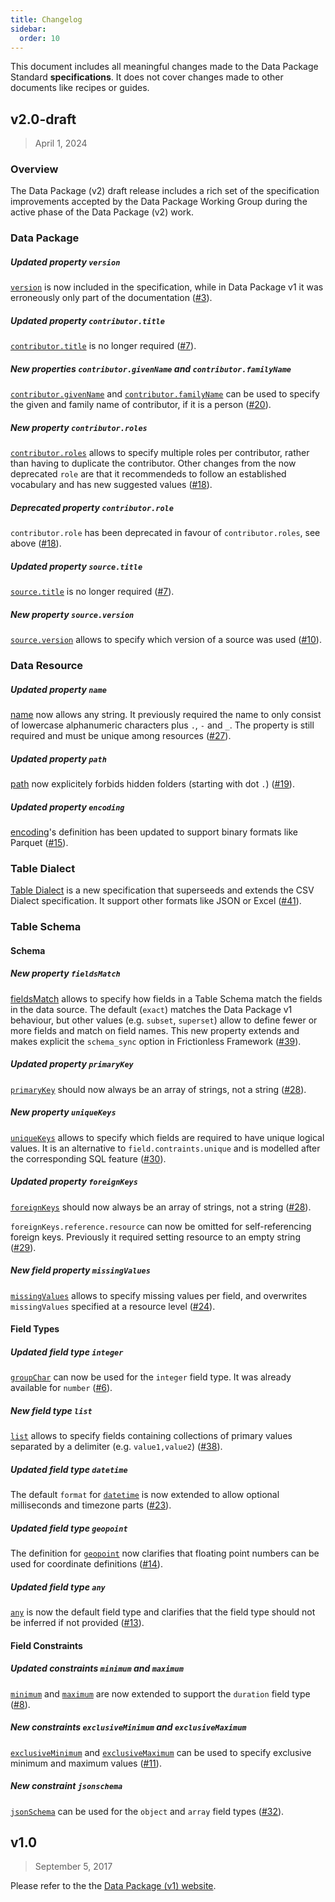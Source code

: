 ```yaml
---
title: Changelog
sidebar:
  order: 10
---
```


This document includes all meaningful changes made to the Data Package Standard **specifications**. It does not cover changes made to other documents like recipes or guides.

## v2.0-draft

> April 1, 2024

### Overview

The Data Package (v2) draft release includes a rich set of the specification improvements accepted by the Data Package Working Group during the active phase of the Data Package (v2) work.

### Data Package

##### Updated property `version`

[`version`](../../specifications/data-package/#version) is now included in the specification, while in Data Package v1 it was erroneously only part of the documentation ([#3](https://github.com/frictionlessdata/datapackage/pull/3)).

##### Updated property `contributor.title`

[`contributor.title`](../../specifications/data-package/#contributors) is no longer required ([#7](https://github.com/frictionlessdata/datapackage/pull/7)).

##### New properties `contributor.givenName` and `contributor.familyName`

[`contributor.givenName`](../../specifications/data-package/#contributors) and [`contributor.familyName`](../../specifications/data-package/#contributors) can be used to specify the given and family name of contributor, if it is a person ([#20](https://github.com/frictionlessdata/datapackage/pull/20)).

##### New property `contributor.roles`

[`contributor.roles`](../../specifications/data-package/#contributors) allows to specify multiple roles per contributor, rather than having to duplicate the contributor. Other changes from the now deprecated `role` are that it recommendeds to follow an established vocabulary and has new suggested values ([#18](https://github.com/frictionlessdata/datapackage/pull/18)).

##### Deprecated property `contributor.role`

`contributor.role` has been deprecated in favour of `contributor.roles`, see above ([#18](https://github.com/frictionlessdata/datapackage/pull/18)).

##### Updated property `source.title`

[`source.title`](../../specifications/data-package/#sources) is no longer required ([#7](https://github.com/frictionlessdata/datapackage/pull/7)).

##### New property `source.version`

[`source.version`](../../specifications/data-package/#sources) allows to specify which version of a source was used ([#10](https://github.com/frictionlessdata/datapackage/pull/10)).

### Data Resource

##### Updated property `name`

[name](../../specifications/data-resource/#name-required) now allows any string. It previously required the name to only consist of lowercase alphanumeric characters plus `.`, `-` and `_`. The property is still required and must be unique among resources ([#27](https://github.com/frictionlessdata/datapackage/pull/27)).

##### Updated property `path`

[path](../../specifications/data-resource/#path-or-data-required) now explicitely forbids hidden folders (starting with dot `.`) ([#19](https://github.com/frictionlessdata/datapackage/pull/19)).

##### Updated property `encoding`

[encoding](../../specifications/data-resource/#encoding)'s definition has been updated to support binary formats like Parquet ([#15](https://github.com/frictionlessdata/datapackage/pull/15)).

### Table Dialect

[Table Dialect](../../specifications/table-dialect) is a new specification that superseeds and extends the CSV Dialect specification. It support other formats like JSON or Excel ([#41](https://github.com/frictionlessdata/datapackage/pull/41)).

### Table Schema

#### Schema

##### New property `fieldsMatch`

[fieldsMatch](../../specifications/table-schema/#fieldsmatch) allows to specify how fields in a Table Schema match the fields in the data source. The default (`exact`) matches the Data Package v1 behaviour, but other values (e.g. `subset`, `superset`) allow to define fewer or more fields and match on field names. This new property extends and makes explicit the `schema_sync` option in Frictionless Framework ([#39](https://github.com/frictionlessdata/datapackage/pull/39)).

##### Updated property `primaryKey`

[`primaryKey`](../../specifications/table-schema/#primarykey) should now always be an array of strings, not a string ([#28](https://github.com/frictionlessdata/datapackage/pull/28)).

##### New property `uniqueKeys`

[`uniqueKeys`](../../specifications/table-schema/#uniquekeys) allows to specify which fields are required to have unique logical values. It is an alternative to `field.contraints.unique` and is modelled after the corresponding SQL feature ([#30](https://github.com/frictionlessdata/datapackage/pull/30)).

##### Updated property `foreignKeys`

[`foreignKeys`](../../specifications/table-schema/#foreignkeys) should now always be an array of strings, not a string ([#28](https://github.com/frictionlessdata/datapackage/pull/28)).

`foreignKeys.reference.resource` can now be omitted for self-referencing foreign keys. Previously it required setting resource to an empty string ([#29](https://github.com/frictionlessdata/datapackage/pull/29)).

##### New field property `missingValues`

[`missingValues`](../../specifications/table-schema/#missingvalues) allows to specify missing values per field, and overwrites `missingValues` specified at a resource level ([#24](https://github.com/frictionlessdata/datapackage/pull/24)).

#### Field Types

##### Updated field type `integer`

[`groupChar`](../../specifications/table-schema/#integer) can now be used for the `integer` field type. It was already available for `number` ([#6](https://github.com/frictionlessdata/datapackage/pull/6)).

##### New field type `list`

[`list`](../../specifications/table-schema/#list) allows to specify fields containing collections of primary values separated by a delimiter (e.g. `value1,value2`) ([#38](https://github.com/frictionlessdata/datapackage/pull/38)).

##### Updated field type `datetime`

The default `format` for [`datetime`](../../specifications/table-schema/#datetime) is now extended to allow optional milliseconds and timezone parts ([#23](https://github.com/frictionlessdata/datapackage/pull/23)).

##### Updated field type `geopoint`

The definition for [`geopoint`](../../specifications/table-schema/#geopoint) now clarifies that floating point numbers can be used for coordinate definitions ([#14](https://github.com/frictionlessdata/datapackage/pull/14)).

##### Updated field type `any`

[`any`](../../specifications/table-schema/#any) is now the default field type and clarifies that the field type should not be inferred if not provided ([#13](https://github.com/frictionlessdata/datapackage/pull/13)).

#### Field Constraints

##### Updated constraints `minimum` and `maximum`

[`minimum`](../../specifications/table-schema/#minimum) and [`maximum`](../../specifications/table-schema/#maximum) are now extended to support the `duration` field type ([#8](https://github.com/frictionlessdata/datapackage/pull/8)).

##### New constraints `exclusiveMinimum` and `exclusiveMaximum`

[`exclusiveMinimum`](../../specifications/table-schema/#exclusiveminimum) and [`exclusiveMaximum`](../../specifications/table-schema/#exclusivemaximum) can be used to specify exclusive minimum and maximum values ([#11](https://github.com/frictionlessdata/datapackage/pull/11)).

##### New constraint `jsonschema`

[`jsonSchema`](../../specifications/table-schema/#jsonschema) can be used for the `object` and `array` field types ([#32](https://github.com/frictionlessdata/datapackage/pull/32)).

## v1.0

> September 5, 2017

Please refer to the the [Data Package (v1) website](https://specs.frictionlessdata.io/).
